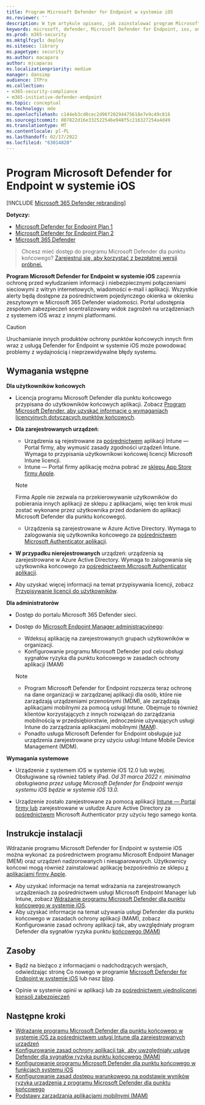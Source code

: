 ```yaml
---
title: Program Microsoft Defender for Endpoint w systemie iOS
ms.reviewer: ''
description: W tym artykule opisano, jak zainstalować program Microsoft Defender for Endpoint i używać go w systemie iOS.
keywords: microsoft, defender, Microsoft Defender for Endpoint, ios, omówienie, instalacja, wdrożenie, dezinstalacja, intune
ms.prod: m365-security
ms.mktglfcycl: deploy
ms.sitesec: library
ms.pagetype: security
ms.author: macapara
author: mjcaparas
ms.localizationpriority: medium
manager: dansimp
audience: ITPro
ms.collection:
- m365-security-compliance
- m365-initiative-defender-endpoint
ms.topic: conceptual
ms.technology: mde
ms.openlocfilehash: c144eb3cd0cec2d96f20294475618e7e9c49c816
ms.sourcegitcommit: 007822d16e332522546e948f5c216327254a4d49
ms.translationtype: MT
ms.contentlocale: pl-PL
ms.lasthandoff: 02/17/2022
ms.locfileid: "63014820"
---
```

# <a name="microsoft-defender-for-endpoint-on-ios"></a>Program Microsoft Defender for Endpoint w systemie iOS

[!INCLUDE [Microsoft 365 Defender rebranding](../../includes/microsoft-defender.md)]

**Dotyczy:**
- [Microsoft Defender for Endpoint Plan 1](https://go.microsoft.com/fwlink/p/?linkid=2154037)
- [Microsoft Defender for Endpoint Plan 2](https://go.microsoft.com/fwlink/p/?linkid=2154037)
- [Microsoft 365 Defender](https://go.microsoft.com/fwlink/?linkid=2118804)

> Chcesz mieć dostęp do programu Microsoft Defender dla punktu końcowego? [Zarejestruj się, aby korzystać z bezpłatnej wersji próbnej.](https://signup.microsoft.com/create-account/signup?products=7f379fee-c4f9-4278-b0a1-e4c8c2fcdf7e&ru=https://aka.ms/MDEp2OpenTrial?ocid=docs-wdatp-exposedapis-abovefoldlink)

**Program Microsoft Defender for Endpoint w systemie iOS** zapewnia ochronę przed wyłudzaniem informacji i niebezpiecznymi połączeniami sieciowymi z witryn internetowych, wiadomości e-mail i aplikacji. Wszystkie alerty będą dostępne za pośrednictwem pojedynczego okienka w okienku zeszytowym w Microsoft 365 Defender wiadomości. Portal udostępnia zespołom zabezpieczeń scentralizowany widok zagrożeń na urządzeniach z systemem iOS wraz z innymi platformami.

> [!CAUTION]
> Uruchamianie innych produktów ochrony punktów końcowych innych firm wraz z usługą Defender for Endpoint w systemie iOS może powodować problemy z wydajnością i nieprzewidywalne błędy systemu.

## <a name="pre-requisites"></a>Wymagania wstępne

**Dla użytkowników końcowych**

- Licencja programu Microsoft Defender dla punktu końcowego przypisana do użytkowników końcowych aplikacji. Zobacz [Program Microsoft Defender, aby uzyskać informacje o wymaganiach licencyjnych dotyczących punktów końcowych](/microsoft-365/security/defender-endpoint/minimum-requirements#licensing-requirements).

- **Dla zarejestrowanych urządzeń**:
    - Urządzenia są rejestrowane za [pośrednictwem](/mem/intune/user-help/enroll-your-device-in-intune-ios) aplikacji Intune — Portal firmy, aby wymusić zasady zgodności urządzeń Intune. Wymaga to przypisania użytkownikowi końcowej licencji Microsoft Intune licencji.
    - Intune — Portal firmy aplikację można pobrać ze [sklepu App Store firmy Apple](https://apps.apple.com/us/app/intune-company-portal/id719171358).
    
    >[!NOTE]
    >Firma Apple nie zezwala na przekierowywanie użytkowników do pobierania innych aplikacji ze sklepu z aplikacjami, więc ten krok musi zostać wykonane przez użytkownika przed dodaniem do aplikacji Microsoft Defender dla punktu końcowego).
    
    - Urządzenia są zarejestrowane w Azure Active Directory. Wymaga to zalogowania się użytkownika końcowego za [pośrednictwem Microsoft Authenticator aplikacji](https://apps.apple.com/app/microsoft-authenticator/id983156458).

- **W przypadku nierejestrowanych** urządzeń: urządzenia są zarejestrowane w Azure Active Directory. Wymaga to zalogowania się użytkownika końcowego za [pośrednictwem Microsoft Authenticator aplikacji](https://apps.apple.com/app/microsoft-authenticator/id983156458).

- Aby uzyskać więcej informacji na temat przypisywania licencji, zobacz [Przypisywanie licencji do użytkowników](/azure/active-directory/users-groups-roles/licensing-groups-assign).

**Dla administratorów**

- Dostęp do portalu Microsoft 365 Defender sieci.

- Dostęp do [Microsoft Endpoint Manager administracyjnego](https://go.microsoft.com/fwlink/?linkid=2109431):
   - Wdeksuj aplikację na zarejestrowanych grupach użytkowników w organizacji.
   - Konfigurowanie programu Microsoft Defender pod celu obsługi sygnałów ryzyka dla punktu końcowego w zasadach ochrony aplikacji (MAM)


    > [!NOTE]
    > - Program Microsoft Defender for Endpoint rozszerza teraz ochronę na dane organizacji w zarządzanej aplikacji dla osób, które nie zarządzają urządzeniami przenośnymi (MDM), ale zarządzają aplikacjami mobilnymi za pomocą usługi Intune. Obejmuje to również klientów korzystających z innych rozwiązań do zarządzania mobilnością w przedsiębiorstwie, jednocześnie używających usługi Intune do zarządzania aplikacjami mobilnymi [(MAM](/mem/intune/apps/mam-faq)).
    > - Ponadto usługa Microsoft Defender for Endpoint obsługuje już urządzenia zarejestrowane przy użyciu usługi Intune Mobile Device Management (MDM).  

**Wymagania systemowe**

- Urządzenie z systemem iOS w systemie iOS 12.0 lub wyżej. Obsługiwane są również tablety iPad. *Od 31 marca 2022 r. minimalna obsługiwana przez usługę Microsoft Defender for Endpoint wersja systemu iOS będzie w systemie iOS 13.0.*

- Urządzenie zostało zarejestrowane za pomocą aplikacji [Intune — Portal firmy lub](https://apps.apple.com/us/app/intune-company-portal/id719171358) zarejestrowane w usłudze Azure Active Directory za [pośrednictwem](https://apps.apple.com/app/microsoft-authenticator/id983156458) Microsoft Authenticator przy użyciu tego samego konta.

## <a name="installation-instructions"></a>Instrukcje instalacji

Wdrażanie programu Microsoft Defender for Endpoint w systemie iOS można wykonać za pośrednictwem programu Microsoft Endpoint Manager (MEM) oraz urządzeń nadzorowanych i niesąparowanych. Użytkownicy końcowi mogą również zainstalować aplikację bezpośrednio ze sklepu [z aplikacjami firmy Apple](https://aka.ms/mdatpiosappstore).

- Aby uzyskać informacje na temat wdrażania na zarejestrowanych urządzeniach za pośrednictwem usługi Microsoft Endpoint Manager lub Intune, zobacz [Wdrażanie programu Microsoft Defender dla punktu końcowego w systemie iOS](ios-install.md).
- Aby uzyskać informacje na temat używania usługi Defender dla punktu końcowego w zasadach ochrony aplikacji (MAM), zobacz Konfigurowanie zasad ochrony aplikacji tak, aby uwzględniały program Defender dla sygnałów ryzyka punktu [końcowego (MAM)](ios-install-unmanaged.md)

## <a name="resources"></a>Zasoby

- Bądź na bieżąco z informacjami o nadchodzących wersjach, odwiedzając stronę Co nowego w programie [Microsoft Defender for Endpoint w systemie iOS](ios-whatsnew.md) lub nasz [blog](https://techcommunity.microsoft.com/t5/microsoft-defender-atp/bg-p/MicrosoftDefenderATPBlog/label-name/iOS).

- Opinie w systemie opinii w aplikacji lub za [pośrednictwem ujednoliconej konsoli zabezpieczeń](https://security.microsoft.com)

## <a name="next-steps"></a>Następne kroki

- [Wdrażanie programu Microsoft Defender dla punktu końcowego w systemie iOS za pośrednictwem usługi Intune dla zarejestrowanych urządzeń](ios-install.md)
- [Konfigurowanie zasad ochrony aplikacji tak, aby uwzględniały usługę Defender dla sygnałów ryzyka punktu końcowego (MAM)](ios-install-unmanaged.md)
- [Konfigurowanie programu Microsoft Defender dla punktu końcowego w funkcjach systemu iOS](ios-configure-features.md)
- [Konfigurowanie zasad dostępu warunkowego na podstawie wyników ryzyka urządzenia z programu Microsoft Defender dla punktu końcowego](ios-configure-features.md#conditional-access-with-defender-for-endpoint-on-ios)
- [Podstawy zarządzania aplikacjami mobilnymi (MAM)](/mem/intune/apps/app-management#mobile-application-management-mam-basics)
